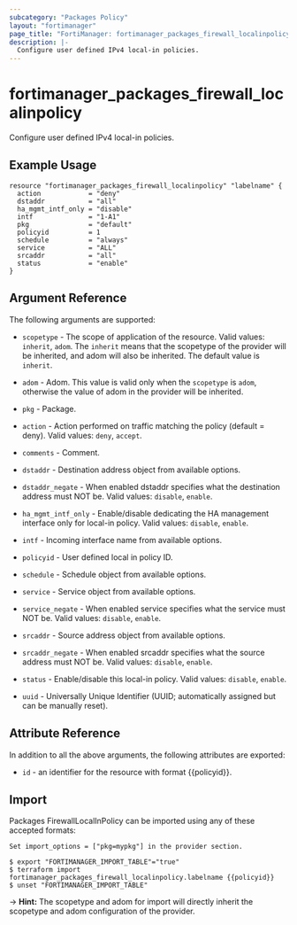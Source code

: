```yaml
---
subcategory: "Packages Policy"
layout: "fortimanager"
page_title: "FortiManager: fortimanager_packages_firewall_localinpolicy"
description: |-
  Configure user defined IPv4 local-in policies.
---
```


# fortimanager_packages_firewall_localinpolicy
Configure user defined IPv4 local-in policies.

## Example Usage

```hcl
resource "fortimanager_packages_firewall_localinpolicy" "labelname" {
  action            = "deny"
  dstaddr           = "all"
  ha_mgmt_intf_only = "disable"
  intf              = "1-A1"
  pkg               = "default"
  policyid          = 1
  schedule          = "always"
  service           = "ALL"
  srcaddr           = "all"
  status            = "enable"
}
```

## Argument Reference


The following arguments are supported:

* `scopetype` - The scope of application of the resource. Valid values: `inherit`, `adom`. The `inherit` means that the scopetype of the provider will be inherited, and adom will also be inherited. The default value is `inherit`.
* `adom` - Adom. This value is valid only when the `scopetype` is `adom`, otherwise the value of adom in the provider will be inherited.
* `pkg` - Package.

* `action` - Action performed on traffic matching the policy (default = deny). Valid values: `deny`, `accept`.

* `comments` - Comment.
* `dstaddr` - Destination address object from available options.
* `dstaddr_negate` - When enabled dstaddr specifies what the destination address must NOT be. Valid values: `disable`, `enable`.

* `ha_mgmt_intf_only` - Enable/disable dedicating the HA management interface only for local-in policy. Valid values: `disable`, `enable`.

* `intf` - Incoming interface name from available options.
* `policyid` - User defined local in policy ID.
* `schedule` - Schedule object from available options.
* `service` - Service object from available options.
* `service_negate` - When enabled service specifies what the service must NOT be. Valid values: `disable`, `enable`.

* `srcaddr` - Source address object from available options.
* `srcaddr_negate` - When enabled srcaddr specifies what the source address must NOT be. Valid values: `disable`, `enable`.

* `status` - Enable/disable this local-in policy. Valid values: `disable`, `enable`.

* `uuid` - Universally Unique Identifier (UUID; automatically assigned but can be manually reset).


## Attribute Reference

In addition to all the above arguments, the following attributes are exported:
* `id` - an identifier for the resource with format {{policyid}}.

## Import

Packages FirewallLocalInPolicy can be imported using any of these accepted formats:
```
Set import_options = ["pkg=mypkg"] in the provider section.

$ export "FORTIMANAGER_IMPORT_TABLE"="true"
$ terraform import fortimanager_packages_firewall_localinpolicy.labelname {{policyid}}
$ unset "FORTIMANAGER_IMPORT_TABLE"
```
-> **Hint:** The scopetype and adom for import will directly inherit the scopetype and adom configuration of the provider.
